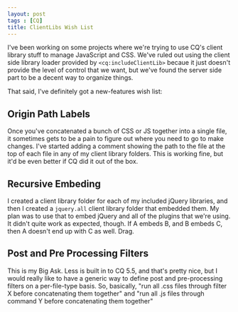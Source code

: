 ```yaml
---
layout: post
tags : [CQ]
title: ClientLibs Wish List
---
```


I've been working on some projects where we're trying to use CQ's client library stuff to manage JavaScript and CSS. We've ruled out using the client side library loader provided by `<cq:includeClientLib>` becaue it just doesn't provide the level of control that we want, but we've found the server side part to be a decent way to organize things. 

That said, I've definitely got a new-features wish list:


## Origin Path Labels 

Once you've concatenated a bunch of CSS or JS together into a single file, it sometimes gets to be a pain to figure out where you need to go to make changes.  I've started adding a comment showing the path to the file at the top of each file in any of my client library folders. This is working fine, but it'd be even better if CQ did it out of the box. 


## Recursive Embeding 

I created a client library folder for each of my included jQuery libraries, and then I created a `jquery.all` client library folder that embedded them. My plan was to use that to embed jQuery and all of the plugins that we're using. It didn't quite work as expected, though. If A embeds B, and B embeds C, then A doesn't end up with C as well. Drag.  


## Post and Pre Processing Filters 

This is my Big Ask. Less is built in to CQ 5.5, and that's pretty nice, but I would really like to have a generic way to define post and pre-processing filters on a per-file-type basis. So, basically, "run all .css files through filter X before concatenating them together" and "run all .js files through command Y before concatenating them together"







 
